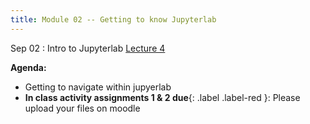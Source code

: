 ```yaml
---
title: Module 02 -- Getting to know Jupyterlab
---
```


Sep 02
: Intro to Jupyterlab [Lecture 4](../assets/files/MEA_217-Lecture4)

**Agenda:** 

- Getting to navigate within jupyerlab
- **In class activity assignments 1 & 2 due**{: .label .label-red }: Please upload your files on moodle

